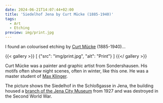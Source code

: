```yaml
---
date: 2024-06-21T14:07:44+02:00
title: 'Siedelhof Jena by Curt Mücke (1885-1940)'
tags:
  - Art
  - Etching
preview: img/print.jpg
---
```


I found an colourised etching by [Curt Mücke](https://de.wikipedia.org/wiki/Curt_M%C3%BCcke) (1885-1940)...
<!--more-->

{{< gallery >}}
[
  {"src": "img/print.jpg", "alt": "Print"}
]
{{</ gallery >}}

Curt Mücke was a painter and graphic artist from Sondershausen. His motifs often show night scenes, often in winter, like this one. He was a master student of [Max Klinger](https://de.wikipedia.org/wiki/Max_Klinger).

The picture shows the Siedelhof in the Schloßgasse in Jena, the building housed a [branch of the Jena City Museum](https://www.stadtmuseum-jena.de/de/stadtmuseum/hausgeschichte/710396) from 1927 and was destroyed in the Second World War.
